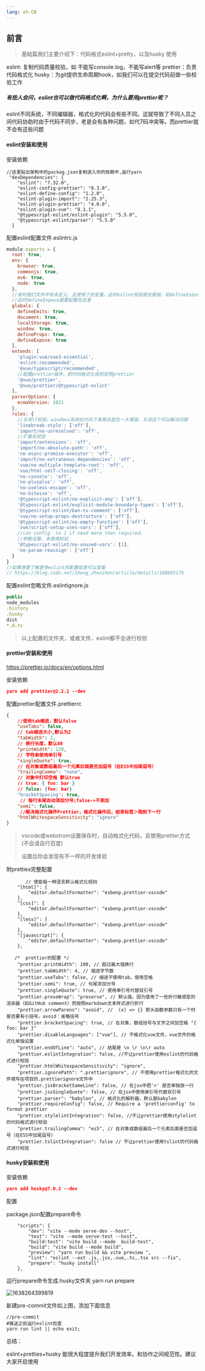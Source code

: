 ```yaml
---
lang: zh-CN
---
```



## 前言

>基础篇我们主要介绍下：代码格式eslint+pretty，以及husky 使用

eslint: 复制代码质量校验，如 不能写console.log，不能写alert等
prettier：负责代码格式化
husky：为git提供生命周期hook，如我们可以在提交代码前做一些校验工作

##### 有些人会问，eslint也可以做代码格式化啊，为什么要用prettier呢？

eslint不同系统，不同编辑器，格式化的代码会有些不同。这就导致了不同人员之间代码协助时由于代码不同步，老是会有各种问题，如代7码冲突等。而prettier就不会有这些问题

#### eslint安装和使用

安装依赖

```
//这里贴出架构中的packag.json复制进入你的依赖中,运行yarn
 "devDependencies": { 
    "eslint": "7.32.0",
    "eslint-config-prettier": "8.3.0",
    "eslint-define-config": "1.2.0",
    "eslint-plugin-import": "2.25.3",
    "eslint-plugin-prettier": "4.0.0",
    "eslint-plugin-vue": "8.1.1",
    "@typescript-eslint/eslint-plugin": "5.5.0",
    "@typescript-eslint/parser": "5.5.0"
  }
```

配置eslint配置文件.eslintrc.js

```javascript
module.exports = {
  root: true,
  env: {
    browser: true,
    commonjs: true,
    es6: true,
    node: true
  },
  //有时我们文件中有未定义，且使用了的变量，此时eslint校验就会报错，如defineExpose使用是不需要配置的
  //此时defineExpose就要配置在这里
  globals: {
    defineEmits: true,
    document: true,
    localStorage: true,
    window: true,
    defineProps: true,
    defineExpose: true
  },
  extends: [
    'plugin:vue/vue3-essential',
    'eslint:recommended',
    '@vue/typescript/recommended',
    //配置prettier插件，把代码格式化规则安照prettier
    '@vue/prettier',
    '@vue/prettier/@typescript-eslint'
  ],
  parserOptions: {
    ecmaVersion: 2021
  },
  rules: {
    //关闭lf校验，windows系统拉代码下来是总是包一大堆错，关闭这个可以解决问题
    'linebreak-style': ['off'],
    'import/no-unresolved': 'off',
    //扩展名校验
    'import/extensions': 'off',
    'import/no-absolute-path': 'off',
    'no-async-promise-executor': 'off',
    'import/no-extraneous-dependencies': 'off',
    'vue/no-multiple-template-root': 'off',
    'vue/html-self-closing': 'off',
    'no-console': 'off',
    'no-plusplus': 'off',
    'no-useless-escape': 'off',
    'no-bitwise': 'off',
    '@typescript-eslint/no-explicit-any': ['off'],
    '@typescript-eslint/explicit-module-boundary-types': ['off'],
    '@typescript-eslint/ban-ts-comment': ['off'],
    'vue/no-setup-props-destructure': ['off'],
    '@typescript-eslint/no-empty-function': ['off'],
    'vue/script-setup-uses-vars': ['off'],
    //can config  to 2 if need more then required、
    //参数设置，未使用校验
    '@typescript-eslint/no-unused-vars': [1],
    'no-param-reassign': ['off']
  }
}
//如果想要了解更多eslint的配置信息可以查看
// https://blog.csdn.net/Sheng_zhenzhen/article/details/108685176
```

配置eslint忽略文件.eslintignore.js

```javascript
public
node_modules
.history
.husky
dist
*.d.ts
```

>以上配置的文件夹，或者文件，eslint都不会进行校验



#### prettier安装和使用

https://prettier.io/docs/en/options.html


安装依赖

```json
yarn add prettier@2.2.1 --dev
```

配置prettier配置文件.prettierrc

```json
{
    //使用tab缩进，默认false
    "useTabs": false,
    // tab缩进大小,默认为2
    "tabWidth": 2,
    // 换行长度，默认80
    "printWidth": 120,
    // 字符串使用单引号
    "singleQuote": true,
    // 在对象或数组最后一个元素后面是否加逗号（在ES5中加尾逗号）
    "trailingComma": "none",
    // 对象中打印空格 默认true
    // true: { foo: bar }
    // false: {foo: bar}
    "bracketSpacing": true,
     // 每行末尾自动添加分号;false->不添加
    "semi": false,
     //解决格式化插件Prettier，格式化操作后，结束标签＞跑到下一行
    "htmlWhitespaceSensitivity": "ignore"
}
```

>vscode或webstrom设置保存时，自动格式化代码，且使用prettier方式 (不会请自行百度)
>
>设置后你会发现有不一样的开发体验

附pretties完整配置

```
       // 使能每一种语言默认格式化规则
    "[html]": {
        "editor.defaultFormatter": "esbenp.prettier-vscode"
    },
    "[css]": {
        "editor.defaultFormatter": "esbenp.prettier-vscode"
    },
    "[less]": {
        "editor.defaultFormatter": "esbenp.prettier-vscode"
    },
    "[javascript]": {
        "editor.defaultFormatter": "esbenp.prettier-vscode"
    },
   
   /*  prettier的配置 */
    "prettier.printWidth": 100, // 超过最大值换行
    "prettier.tabWidth": 4, // 缩进字节数
    "prettier.useTabs": false, // 缩进不使用tab，使用空格
    "prettier.semi": true, // 句尾添加分号
    "prettier.singleQuote": true, // 使用单引号代替双引号
    "prettier.proseWrap": "preserve", // 默认值。因为使用了一些折行敏感型的渲染器（如GitHub comment）而按照markdown文本样式进行折行
    "prettier.arrowParens": "avoid", //  (x) => {} 箭头函数参数只有一个时是否要有小括号。avoid：省略括号
    "prettier.bracketSpacing": true, // 在对象，数组括号与文字之间加空格 "{ foo: bar }"
    "prettier.disableLanguages": ["vue"], // 不格式化vue文件，vue文件的格式化单独设置
    "prettier.endOfLine": "auto", // 结尾是 \n \r \n\r auto
    "prettier.eslintIntegration": false, //不让prettier使用eslint的代码格式进行校验
    "prettier.htmlWhitespaceSensitivity": "ignore",
    "prettier.ignorePath": ".prettierignore", // 不使用prettier格式化的文件填写在项目的.prettierignore文件中
    "prettier.jsxBracketSameLine": false, // 在jsx中把'>' 是否单独放一行
    "prettier.jsxSingleQuote": false, // 在jsx中使用单引号代替双引号
    "prettier.parser": "babylon", // 格式化的解析器，默认是babylon
    "prettier.requireConfig": false, // Require a 'prettierconfig' to format prettier
    "prettier.stylelintIntegration": false, //不让prettier使用stylelint的代码格式进行校验
    "prettier.trailingComma": "es5", // 在对象或数组最后一个元素后面是否加逗号（在ES5中加尾逗号）
    "prettier.tslintIntegration": false // 不让prettier使用tslint的代码格式进行校验
```



#### husky安装和使用

安装依赖

```json
yarn add husky@7.0.2 --dev
```

配置

package.json配置prepare命令

```
    "scripts": {
        "dev": "vite --mode serve-dev --host",
        "test": "vite --mode serve-test --host",
        "build:test": "vite build --mode  build-test",
        "build": "vite build --mode build",
        "preview": "yarn run build && vite preview ",
        "lint": "eslint --ext .js,.jsx,.vue,.ts,.tsx src --fix",
        "prepare": "husky install"
    },
```

运行prepare命令生成.husky文件夹  yarn run prepare

![1638264399819](https://github.jzfai.top/file/vap-assets/1638264399819.png)

新建pre-commit文件如上图，添加下面信息

```
//pre-commit
#推送之前运行eslint检查
yarn run lint || echo exit;
```

总结：

eslint+pretties+husky 能很大程度提升我们开发效率，和协作之间规范性。建议大家开启使用

